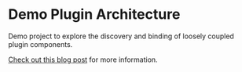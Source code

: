 # Demo Plugin Architecture
Demo project to explore the discovery and binding of loosely coupled plugin components.

[Check out this blog post](https://medium.com/@matt_jordan/protecting-secrets-c1c916d27c27) for more information.
